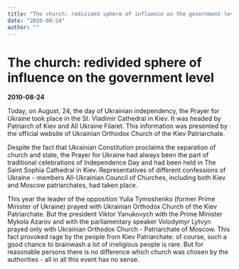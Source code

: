```yaml
---
title: "The church: redivided sphere of influence on the government level"
date: "2010-08-24"
author: ""
---
```


# The church: redivided sphere of influence on the government level

**2010-08-24** 

Today, on August, 24, the day of Ukrainian independency, the Prayer for Ukraine took place in the St. Vladimir Cathedral in Kiev. It was headed by Patriarch of Kiev and All Ukraine Filaret. This information was presented by the official website of Ukrainian Orthodox Church of the Kiev Patriarchate.

Despite the fact that Ukrainian Constitution proclaims the separation of church and state, the Prayer for Ukraine had always been the part of traditional celebrations of Independence Day and had been held in The Saint Sophia Cathedral in Kiev. Representatives of different confessions of Ukraine - members All-Ukrainian Council of Churches, including both Kiev and Moscow patriarchates, had taken place.

This year the leader of the opposition Yulia Tymoshenko (former Prime Minister of Ukraine) prayed with Ukrainian Orthodox Church of the Kiev Patriarchate. But the president Viktor Yanukovych with the Prime Minister Mykola Azarov and with the parliamentary speaker Volodymyr Lytvyn prayed only with Ukrainian Orthodox Church - Patriarchate of Moscow. This fact provoked rage by the people from Kiev Patriarchate: of course, such a good chance to brainwash a lot of irreligious people is rare. But for reasonable persons there is no difference which church was chosen by the authorities - all in all this event has no sense.